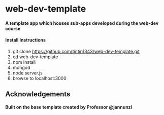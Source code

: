 # web-dev-template

#### A template app which houses sub-apps developed during the web-dev course

#### Install Instructions

1. git clone https://github.com/tintin1343/web-dev-template.git
2. cd web-dev-template
3. npm install
4. mongod
5. node server.js
6. browse to localhost:3000

## Acknowledgements

#### Built on the base template created by Professor @jannunzi



